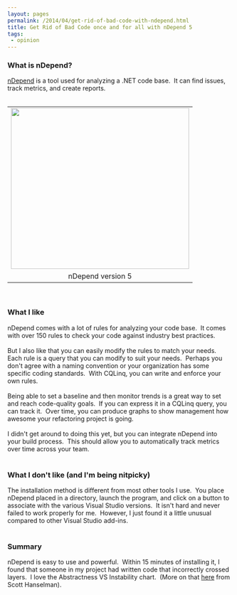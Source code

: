 ```yaml
---
layout: pages
permalink: /2014/04/get-rid-of-bad-code-with-ndepend.html
title: Get Rid of Bad Code once and for all with nDepend 5
tags:
 - opinion
---
```

<h3>
<b>What is nDepend?</b></h3>
<a href="http://www.ndepend.com/">nDepend</a> is a tool used for analyzing a .NET code base. &nbsp;It can find issues, track metrics, and create reports.<br />
<br />
<table align="center" cellpadding="0" cellspacing="0" class="tr-caption-container" style="margin-left: auto; margin-right: auto; text-align: center;"><tbody>
<tr><td style="text-align: center;"><a href="http://www.ndepend.com/Res/CQLEdition2.PNG" imageanchor="1" style="margin-left: auto; margin-right: auto;"><img border="0" src="http://www.ndepend.com/Res/CQLEdition2.PNG" height="362" width="400" /></a></td></tr>
<tr><td class="tr-caption" style="text-align: center;">nDepend version 5</td></tr>
</tbody></table>
<br />
<h3>
What I like</h3>
nDepend comes with a lot of rules for analyzing your code base. &nbsp;It comes with over 150 rules to check your code against industry best practices.<br />
<br />
But I also like that you can easily modify the rules to match your needs. &nbsp; Each rule is a query that you can modify to suit your needs. &nbsp;Perhaps you don't agree with a naming convention or your organization has some specific coding standards. &nbsp;With CQLinq, you can write and enforce your own rules.<br />
<br />
Being able to set a baseline and then monitor trends is a great way to set and reach code-quality goals. &nbsp;If you can express it in a CQLinq query, you can track it. &nbsp;Over time, you can produce graphs to show management how awesome your refactoring project is going.<br />
<br />
I didn't get around to doing this yet, but you can integrate nDepend into your build process. &nbsp;This should allow you to automatically track metrics over time across your team.<br />
<br />
<h3>
What I don't like (and I'm being nitpicky)</h3>
The installation method is different from most other tools I use. &nbsp;You place nDepend placed in a directory, launch the program, and click on a button to associate with the various Visual Studio versions. &nbsp;It isn't hard and never failed to work properly for me. &nbsp;However, I just found it a little unusual compared to other Visual Studio add-ins.<br />
<br />
<h3>
Summary</h3>
nDepend is easy to use and powerful. &nbsp;Within 15 minutes of installing it, I found that someone in my project had written code that incorrectly crossed layers. &nbsp;I love the Abstractness VS Instability chart. &nbsp;(More on that <a href="http://www.hanselman.com/blog/ExitingTheZoneOfPainStaticAnalysisWithNDepend.aspx">here</a> from Scott Hanselman).<br />
<br />
